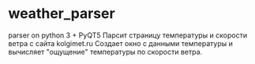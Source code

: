 # weather_parser
parser on python 3 + PyQT5
Парсит страницу температуры и скорости ветра с сайта kolgimet.ru
Создает окно с данными температуры и вычисляет "ощущение" температуры по скорости ветра.
